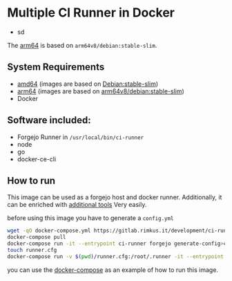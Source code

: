 # Multiple CI Runner in Docker

  
- sd 

The [arm64](https://hub.docker.com/repository/docker/ravermeister/ci-runner/tags?name=arm64) is based on `arm64v8/debian:stable-slim`.

## System Requirements
- [amd64](https://hub.docker.com/repository/docker/ravermeister/ci-runner/tags?name=amd64) (images are based on [Debian:stable-slim](https://hub.docker.com/_/debian/tags?name=stable-slim))
- [arm64](https://hub.docker.com/repository/docker/ravermeister/ci-runner/tags?name=arm64) (images are based on [arm64v8/debian:stable-slim](https://hub.docker.com/r/arm64v8/debian/tags?name=stable-slim))
- Docker

## Software included:
- Forgejo Runner in `/usr/local/bin/ci-runner`
- node
- go
- docker-ce-cli

## How to run
This image can be used as a forgejo host and docker runner.
Additionally,
it can be enriched with [additional tools](https://gitlab.rimkus.it/development/ci-runner/-/blob/main/assets/forgectrl?ref_type=heads) Very easily.

before using this image you have to generate a `config.yml`
```bash
wget -qO docker-compose.yml https://gitlab.rimkus.it/development/ci-runner/-/raw/main/docker-compose.yml?ref_type=heads
docker-compose pull
docker-compose run -it --entrypoint ci-runner forgejo generate-config>config.yml
touch runner.cfg
docker-compose run -v $(pwd)/runner.cfg:/root/.runner -it --entrypoint ci-runner forgejo register
```

you can use the [docker-compose](https://gitlab.rimkus.it/development/ci-runner/-/blob/main/docker-compose.yml?ref_type=heads) as an example
of how to run this image. 

